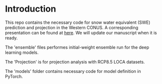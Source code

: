 # Introduction


This repo contains the necessary code for snow water equivalent (SWE) prediction and projection in the Western CONUS. A corresponding presentation can be found at [here](https://www.essoar.org/doi/abs/10.1002/essoar.10509011.1). We will update our manuscript when it is ready.  

The 'ensemble' files performes initial-weight ensemble run for the deep learning models. 

The 'Projection' is for projection analysis with RCP8.5 LOCA datasets.  

The 'models' folder contains necessary code for model definition in PyTorch.  
